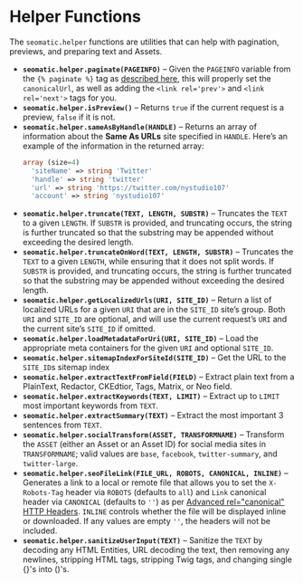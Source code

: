 # Helper Functions

The `seomatic.helper` functions are utilities that can help with pagination, previews, and preparing text and Assets.

* **`seomatic.helper.paginate(PAGEINFO)`** – Given the `PAGEINFO` variable from the `{% paginate %}` tag as [described here](https://craftcms.com/docs/4.x/dev/tags.html#paginate), this will properly set the `canonicalUrl`, as well as adding the `<link rel='prev'>` and `<link rel='next'>` tags for you.
* **`seomatic.helper.isPreview()`** – Returns `true` if the current request is a preview, `false` if it is not.
* **`seomatic.helper.sameAsByHandle(HANDLE)`** – Returns an array of information about the **Same As URLs** site specified in `HANDLE`. Here’s an example of the information in the returned array:
  ```php
  array (size=4)
    'siteName' => string 'Twitter'
    'handle' => string 'twitter'
    'url' => string 'https://twitter.com/nystudio107'
    'account' => string 'nystudio107'
  ```
* **`seomatic.helper.truncate(TEXT, LENGTH, SUBSTR)`** – Truncates the `TEXT` to a given `LENGTH`. If `SUBSTR` is provided, and truncating occurs, the string is further truncated so that the substring may be appended without exceeding the desired length.
* **`seomatic.helper.truncateOnWord(TEXT, LENGTH, SUBSTR)`** – Truncates the `TEXT` to a given `LENGTH`, while ensuring that it does not split words. If `SUBSTR` is provided, and truncating occurs, the string is further truncated so that the substring may be appended without exceeding the desired length.
* **`seomatic.helper.getLocalizedUrls(URI, SITE_ID)`** – Return a list of localized URLs for a given `URI` that are in the `SITE_ID` site’s group. Both `URI` and `SITE_ID` are optional, and will use the current request’s `URI` and the current site’s `SITE_ID` if omitted.
* **`seomatic.helper.loadMetadataForUri(URI, SITE_ID)`** – Load the appropriate meta containers for the given `URI` and optional `SITE_ID`.
* **`seomatic.helper.sitemapIndexForSiteId(SITE_ID)`** – Get the URL to the `SITE_ID`s sitemap index
* **`seomatic.helper.extractTextFromField(FIELD)`** – Extract plain text from a PlainText, Redactor, CKEdtior, Tags, Matrix, or Neo field.
* **`seomatic.helper.extractKeywords(TEXT, LIMIT)`** – Extract up to `LIMIT` most important keywords from `TEXT`.
* **`seomatic.helper.extractSummary(TEXT)`** – Extract the most important 3 sentences from `TEXT`.
* **`seomatic.helper.socialTransform(ASSET, TRANSFORMNAME)`** – Transform the `ASSET` (either an Asset or an Asset ID) for social media sites in `TRANSFORMNAME`; valid values are `base`, `facebook`, `twitter-summary`, and `twitter-large`.
* **`seomatic.helper.seoFileLink(FILE_URL, ROBOTS, CANONICAL, INLINE)`** – Generates a link to a local or remote file that allows you to set the `X-Robots-Tag` header via `ROBOTS` (defaults to `all`) and `Link` canonical header via `CANONICAL` (defaults to `''`) as per [Advanced rel="canonical" HTTP Headers](https://moz.com/blog/how-to-advanced-relcanonical-http-headers). `INLINE` controls whether the file will be displayed inline or downloaded. If any values are empty `''`, the headers will not be included.
* **`seomatic.helper.sanitizeUserInput(TEXT)`** – Sanitize the `TEXT` by decoding any HTML Entities, URL decoding the text, then removing any newlines, stripping HTML tags, stripping Twig tags, and changing single {}'s into ()'s.
